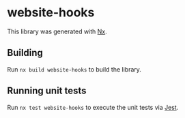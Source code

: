 # website-hooks

This library was generated with [Nx](https://nx.dev).

## Building

Run `nx build website-hooks` to build the library.

## Running unit tests

Run `nx test website-hooks` to execute the unit tests via [Jest](https://jestjs.io).
